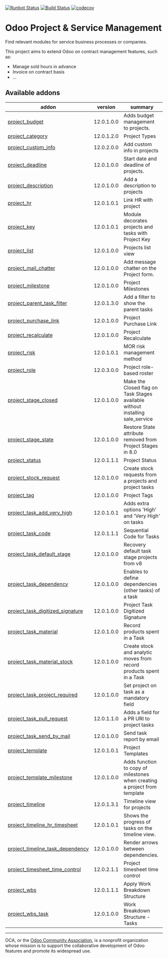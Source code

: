 [![Runbot Status](https://runbot.odoo-community.org/runbot/badge/flat/140/12.0.svg)](https://runbot.odoo-community.org/runbot/repo/github-com-oca-project-140)
[![Build Status](https://travis-ci.org/OCA/project.svg?branch=12.0)](https://travis-ci.org/OCA/project)
[![codecov](https://codecov.io/gh/OCA/project/branch/12.0/graph/badge.svg)](https://codecov.io/gh/OCA/project)

Odoo Project & Service Management
=================================

Find relevant modules for service business processes or companies.

This project aims to extend Odoo on contract management features, such as:

  * Manage sold hours in advance
  * Invoice on contract basis
  * ...


[//]: # (addons)

Available addons
----------------
addon | version | summary
--- | --- | ---
[project_budget](project_budget/) | 12.0.1.0.0 | Adds budget management to projects.
[project_category](project_category/) | 12.0.1.2.0 | Project Types
[project_custom_info](project_custom_info/) | 12.0.2.0.0 | Add custom info in projects
[project_deadline](project_deadline/) | 12.0.1.0.0 | Start date and deadline of projects.
[project_description](project_description/) | 12.0.1.0.0 | Add a description to projects
[project_hr](project_hr/) | 12.0.1.0.1 | Link HR with project
[project_key](project_key/) | 12.0.1.0.1 | Module decorates projects and tasks with Project Key
[project_list](project_list/) | 12.0.1.0.0 | Projects list view
[project_mail_chatter](project_mail_chatter/) | 12.0.1.0.0 | Add message chatter on the Project form.
[project_milestone](project_milestone/) | 12.0.1.0.0 | Project Milestones
[project_parent_task_filter](project_parent_task_filter/) | 12.0.1.3.0 | Add a filter to show the parent tasks
[project_purchase_link](project_purchase_link/) | 12.0.1.0.0 | Project Purchase Link
[project_recalculate](project_recalculate/) | 12.0.1.0.0 | Project Recalculate
[project_risk](project_risk/) | 12.0.1.0.1 | MOR risk management method
[project_role](project_role/) | 12.0.3.0.0 | Project role-based roster
[project_stage_closed](project_stage_closed/) | 12.0.1.0.0 | Make the Closed flag on Task Stages available without installing sale_service
[project_stage_state](project_stage_state/) | 12.0.1.0.0 | Restore State attribute removed from Project Stages in 8.0
[project_status](project_status/) | 12.0.1.1.1 | Project Status
[project_stock_request](project_stock_request/) | 12.0.1.0.0 | Create stock requests from a projects and project tasks
[project_tag](project_tag/) | 12.0.1.0.0 | Project Tags
[project_task_add_very_high](project_task_add_very_high/) | 12.0.1.0.1 | Adds extra options 'High' and 'Very High' on tasks
[project_task_code](project_task_code/) | 12.0.1.1.1 | Sequential Code for Tasks
[project_task_default_stage](project_task_default_stage/) | 12.0.1.0.0 | Recovery default task stage projects from v8
[project_task_dependency](project_task_dependency/) | 12.0.1.0.0 | Enables to define dependencies (other tasks) of a task
[project_task_digitized_signature](project_task_digitized_signature/) | 12.0.1.0.0 | Project Task Digitized Signature
[project_task_material](project_task_material/) | 12.0.1.0.0 | Record products spent in a Task
[project_task_material_stock](project_task_material_stock/) | 12.0.1.0.0 | Create stock and analytic moves from record products spent in a Task
[project_task_project_required](project_task_project_required/) | 12.0.1.0.0 | Set project on task as a mandatory field
[project_task_pull_request](project_task_pull_request/) | 12.0.1.1.0 | Adds a field for a PR URI to project tasks
[project_task_send_by_mail](project_task_send_by_mail/) | 12.0.1.0.0 | Send task report by email
[project_template](project_template/) | 12.0.1.0.1 | Project Templates
[project_template_milestone](project_template_milestone/) | 12.0.1.0.0 | Adds function to copy of milestones when creating a project from template
[project_timeline](project_timeline/) | 12.0.1.3.1 | Timeline view for projects
[project_timeline_hr_timesheet](project_timeline_hr_timesheet/) | 12.0.1.0.1 | Shows the progress of tasks on the timeline view.
[project_timeline_task_dependency](project_timeline_task_dependency/) | 12.0.1.0.0 | Render arrows between dependencies.
[project_timesheet_time_control](project_timesheet_time_control/) | 12.0.2.1.1 | Project timesheet time control
[project_wbs](project_wbs/) | 12.0.1.1.1 | Apply Work Breakdown Structure
[project_wbs_task](project_wbs_task/) | 12.0.1.0.0 | Work Breakdown Structure - Tasks

[//]: # (end addons)


----

OCA, or the [Odoo Community Association](http://odoo-community.org/), is a nonprofit organization whose
mission is to support the collaborative development of Odoo features and
promote its widespread use.
